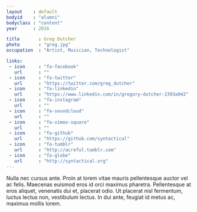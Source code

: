 ```yaml
---
layout    : default
bodyid    : "alumni"
bodyclass : "content"
year      : 2016

title       : Greg Dutcher
photo       : "greg.jpg"
occupation  : "Artist, Musician, Technologist"

links:
 - icon     : "fa-facebook"
   url      : ""
 - icon     : "fa-twitter"
   url      : "https://twitter.com/greg_dutcher"
 - icon     : "fa-linkedin"
   url      : "https://www.linkedin.com/in/gregory-dutcher-2393a042"
 - icon     : "fa-instagram"
   url      : ""
 - icon     : "fa-soundcloud"
   url      : ""
 - icon     : "fa-vimeo-square"
   url      : ""
 - icon     : "fa-github"
   url      : "https://github.com/syntactical"
 - icon     : "fa-tumblr"
   url      : "http://acreful.tumblr.com"
 - icon     : "fa-globe"
   url      : "http://syntactical.org"
---
```


Nulla nec cursus ante. Proin at lorem vitae mauris pellentesque auctor vel ac felis. Maecenas euismod eros id orci maximus pharetra. Pellentesque at eros aliquet, venenatis dui et, placerat odio. Ut placerat nisl fermentum, luctus lectus non, vestibulum lectus. In dui ante, feugiat id metus ac, maximus mollis lorem.